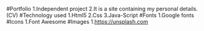 #Portfolio
1.Independent project
2.It is a site containing my personal details.(CV)
#Technology used
1.Html5
2.Css
3.Java-Script
#Fonts
1.Google fonts
#Icons
1.Font Awesome
#Images
1.https://unsplash.com
